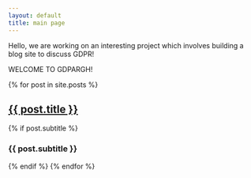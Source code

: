 ```yaml
---
layout: default
title: main page 
---
```


Hello, we are working on an interesting project which involves building a blog site to discuss GDPR! 

WELCOME TO GDPARGH!

{% for post in site.posts %}
  <h2><a href="{{ post.url | relative_url}}">{{ post.title }}</a></h2>
  {% if post.subtitle %}
    <h3>{{ post.subtitle }}</h3>
  {% endif %}
{% endfor %}
